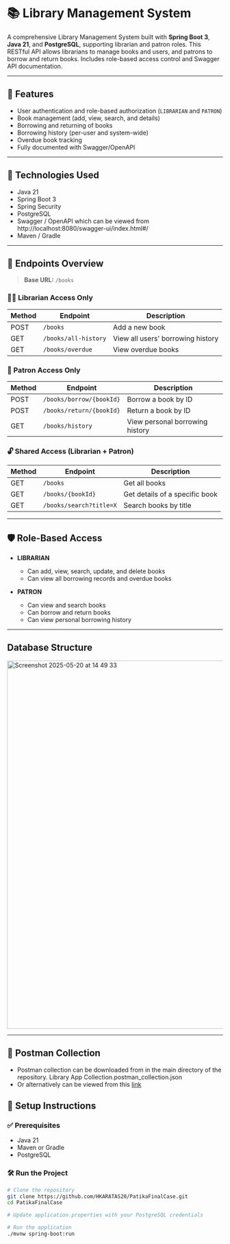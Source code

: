 # 📚 Library Management System

A comprehensive Library Management System built with **Spring Boot 3**, **Java 21**, and **PostgreSQL**, supporting librarian and patron roles. This RESTful API allows librarians to manage books and users, and patrons to borrow and return books. Includes role-based access control and Swagger API documentation.

---

## 🚀 Features

- User authentication and role-based authorization (`LIBRARIAN` and `PATRON`)
- Book management (add, view, search, and details)
- Borrowing and returning of books
- Borrowing history (per-user and system-wide)
- Overdue book tracking
- Fully documented with Swagger/OpenAPI

---

## 🔧 Technologies Used

- Java 21
- Spring Boot 3
- Spring Security
- PostgreSQL
- Swagger / OpenAPI which can be viewed from http://localhost:8080/swagger-ui/index.html#/
- Maven / Gradle

---

## 📁 Endpoints Overview

> **Base URL:** `/books`

### 🧑‍🏫 Librarian Access Only

| Method | Endpoint              | Description                      |
|--------|-----------------------|----------------------------------|
| POST   | `/books`              | Add a new book                   |
| GET    | `/books/all-history`  | View all users' borrowing history |
| GET    | `/books/overdue`      | View overdue books               |

### 👤 Patron Access Only

| Method | Endpoint                 | Description              |
|--------|--------------------------|--------------------------|
| POST   | `/books/borrow/{bookId}` | Borrow a book by ID      |
| POST   | `/books/return/{bookId}` | Return a book by ID      |
| GET    | `/books/history`         | View personal borrowing history |

### 🔓 Shared Access (Librarian + Patron)

| Method | Endpoint                | Description                     |
|--------|-------------------------|---------------------------------|
| GET    | `/books`                | Get all books                   |
| GET    | `/books/{bookId}`       | Get details of a specific book |
| GET    | `/books/search?title=X` | Search books by title           |

---

## 🛡️ Role-Based Access

- **LIBRARIAN**
  - Can add, view, search, update, and delete books
  - Can view all borrowing records and overdue books

- **PATRON**
  - Can view and search books
  - Can borrow and return books
  - Can view personal borrowing history
---
##  Database Structure 
<img width="858" alt="Screenshot 2025-05-20 at 14 49 33" src="https://github.com/user-attachments/assets/8290fd7f-f4c4-4ced-8a11-ddbfb990101b" />

---
## 📄 Postman Collection
- Postman collection can be downloaded from in the main directory of the repository.
Library App Collection.postman_collection.json
- Or alternatively can be viewed from this [link](https://orange-crescent-5908549.postman.co/workspace/Altay-Karata%C5%9F's-Workspace~ccc629fa-cbd3-4a3b-82e2-82b6a127c413/collection/44795413-d1d95932-e86f-42d0-a105-e23535364e92?action=share&creator=44795413)




## 🔗 Setup Instructions

### ✅ Prerequisites

- Java 21
- Maven or Gradle
- PostgreSQL

### 🛠️ Run the Project

```bash
# Clone the repository
git clone https://github.com/HKARATAS20/PatikaFinalCase.git
cd PatikaFinalCase

# Update application.properties with your PostgreSQL credentials

# Run the application
./mvnw spring-boot:run
